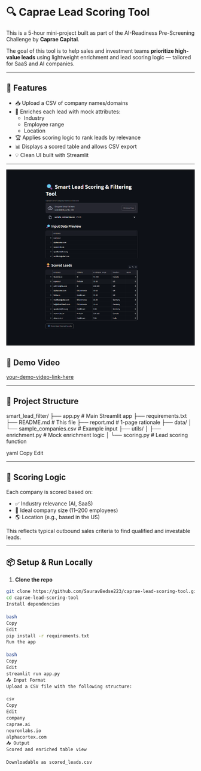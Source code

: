 # 🔍 Caprae Lead Scoring Tool

This is a 5-hour mini-project built as part of the AI-Readiness Pre-Screening Challenge by **Caprae Capital**.

The goal of this tool is to help sales and investment teams **prioritize high-value leads** using lightweight enrichment and lead scoring logic — tailored for SaaS and AI companies.

---

## 🚀 Features

- 📥 Upload a CSV of company names/domains
- 🧠 Enriches each lead with mock attributes:
  - Industry
  - Employee range
  - Location
- 🏆 Applies scoring logic to rank leads by relevance
- 📊 Displays a scored table and allows CSV export
- 💡 Clean UI built with Streamlit

---
![Output Screenshot](output/output.png)

## 📸 Demo Video

[your-demo-video-link-here](https://youtu.be/_CmXf26iUGg)


---

## 📁 Project Structure

smart_lead_filter/
├── app.py # Main Streamlit app
├── requirements.txt
├── README.md # This file
├── report.md # 1-page rationale
├── data/
│ └── sample_companies.csv # Example input
├── utils/
│ ├── enrichment.py # Mock enrichment logic
│ └── scoring.py # Lead scoring function

yaml
Copy
Edit

---

## 🧠 Scoring Logic

Each company is scored based on:
- ✅ Industry relevance (AI, SaaS)
- 👥 Ideal company size (11–200 employees)
- 🌎 Location (e.g., based in the US)

This reflects typical outbound sales criteria to find qualified and investable leads.

---

## 📦 Setup & Run Locally

1. **Clone the repo**
```bash
git clone https://github.com/SauravBedse223/caprae-lead-scoring-tool.git
cd caprae-lead-scoring-tool
Install dependencies

bash
Copy
Edit
pip install -r requirements.txt
Run the app

bash
Copy
Edit
streamlit run app.py
📤 Input Format
Upload a CSV file with the following structure:

csv
Copy
Edit
company
caprae.ai
neuronlabs.io
alphacortex.com
📥 Output
Scored and enriched table view

Downloadable as scored_leads.csv

